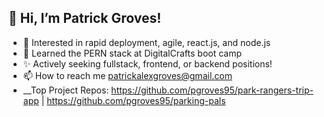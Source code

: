 ## 👋 Hi, I’m Patrick Groves! 
- 👀 Interested in rapid deployment, agile, react.js, and node.js
- 🌱 Learned the PERN stack at DigitalCrafts boot camp
- ✨ Actively seeking fullstack, frontend, or backend positions!
- 📫 How to reach me patrickalexgroves@gmail.com
- __Top Project Repos: https://github.com/pgroves95/park-rangers-trip-app | https://github.com/pgroves95/parking-pals

<!---
pgroves95/pgroves95 is a ✨ special ✨ repository because its `README.md` (this file) appears on your GitHub profile.
You can click the Preview link to take a look at your changes.
--->

